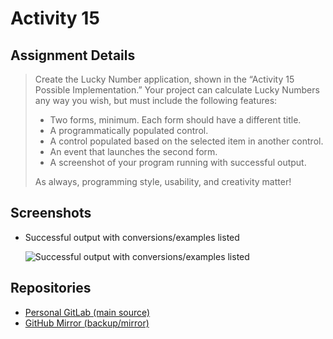 # Activity 15

## Assignment Details

> Create the Lucky Number application, shown in the “Activity 15 Possible Implementation.”  Your project can calculate Lucky Numbers any way you wish, but must include the following features:
> 
> * Two forms, minimum. Each form should have a different title.
> * A programmatically populated control.
> * A control populated based on the selected item in another control.
> * An event that launches the second form.
> * A screenshot of your program running with successful output.
> 
> As always, programming style, usability, and creativity matter!

## Screenshots

- Successful output with conversions/examples listed

  ![Successful output with conversions/examples listed](./screenshots/conversionOutput.png)

## Repositories

- [Personal GitLab (main source)](https://gitlab.scoutchorton.io/gcu/cst-150/-/tree/master/Activity15)
- [GitHub Mirror (backup/mirror)](https://github.com/scoutchorton/cst-150/tree/master/Activity15)
